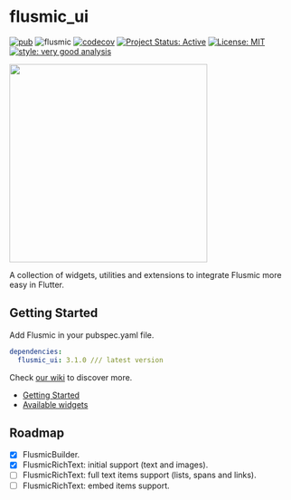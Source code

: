 # flusmic_ui

[![pub](https://img.shields.io/badge/pub-3.1.0-blue)](https://pub.dev/packages/flusmic_ui)
![flusmic](https://github.com/PixelaGt/flusmic/workflows/flusmic_ui/badge.svg?branch=master&event=push)
[![codecov](https://codecov.io/gh/PixelaGt/flusmic/branch/master/graph/badge.svg)](https://codecov.io/gh/PixelaGt/flusmic)
[![Project Status: Active](https://www.repostatus.org/badges/latest/active.svg)](https://www.repostatus.org/#active)
[![License: MIT](https://img.shields.io/badge/license-MIT-blue.svg)](https://opensource.org/licenses/MIT)
[![style: very good analysis](https://img.shields.io/badge/style-very_good_analysis-B22C89.svg)](https://pub.dev/packages/very_good_analysis)

<img src="https://raw.githubusercontent.com/PixelaGt/flusmic/master/images/flusmic-2.png" width="350">

A collection of widgets, utilities and extensions to integrate Flusmic more easy in Flutter.

## Getting Started

Add Flusmic in your pubspec.yaml file.

```yaml
dependencies:
  flusmic_ui: 3.1.0 /// latest version
```

Check [our wiki](https://github.com/PixelaGt/flusmic/wiki/About-Flusmic-ui) to discover more.

* [Getting Started](https://github.com/PixelaGt/flusmic/wiki/Getting-Started-Flusmic-ui)
* [Available widgets](https://github.com/PixelaGt/flusmic/wiki/Available-widgets)


## Roadmap
- [X] FlusmicBuilder.
- [X] FlusmicRichText: initial support (text and images).
- [ ] FlusmicRichText: full text items support (lists, spans and links).
- [ ] FlusmicRichText: embed items support.
